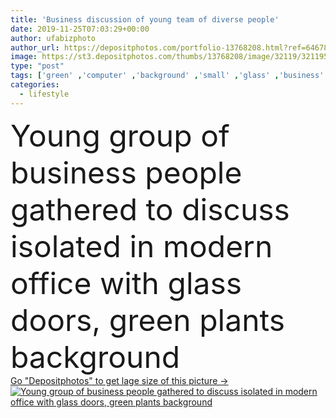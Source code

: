 ```yaml
---
title: 'Business discussion of young team of diverse people'
date: 2019-11-25T07:03:29+00:00
author: ufabizphoto
author_url: https://depositphotos.com/portfolio-13768208.html?ref=64678756
image: https://st3.depositphotos.com/thumbs/13768208/image/32119/321195690/api_thumb_450.jpg?forcejpeg=true
type: "post"
tags: ['green' ,'computer' ,'background' ,'small' ,'glass' ,'business' ,'people' ,'success' ,'hair' ,'light' ,'man' ,'technology' ,'modern' ,'gray' ,'corporate' ,'office' ,'window' ,'real' ,'communication' ,'smart' ,'manager' ,'laptop' ,'professional' ,'lifestyle' ,'Expertise' ,'work' ,'desk' ,'looking' ,'indoors' ,'discussion' ,'marketing' ,'executive' ,'team' ,'architect' ,'worker' ,'senior' ,'making' ,'workplace' ,'successful' ,'management' ,'decision' ,'confident' ,'international' ,'formal' ,'diverse' ,'boss' ,'assistant' ,'entrepreneur' ,'determined' ,'eclectic' ]
categories: 
  - lifestyle
---
```

<div aling="center">
            <font size="60"> Young group of business people gathered to discuss isolated in modern office with glass doors, green plants background</font>   
</div>
<div>
    <a href='https://st3.depositphotos.com/thumbs/13768208/image/32119/321195690/api_thumb_450.jpg?forcejpeg=true?ref=64678756' target=_blank > Go "Depositphotos" to get lage size of this picture ->
        <img href='https://st3.depositphotos.com/thumbs/13768208/image/32119/321195690/api_thumb_450.jpg?forcejpeg=true?ref=64678756' src='https://st3.depositphotos.com/13768208/32119/i/950/depositphotos_321195690-stock-photo-business-discussion-of-young-team.jpg?forcejpeg=true' alt='Young group of business people gathered to discuss isolated in modern office with glass doors, green plants background' >
    </a>
</div>
